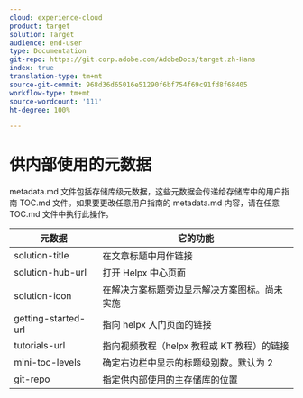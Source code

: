 ```yaml
---
cloud: experience-cloud
product: target
solution: Target
audience: end-user
type: Documentation
git-repo: https://git.corp.adobe.com/AdobeDocs/target.zh-Hans
index: true
translation-type: tm+mt
source-git-commit: 968d36d65016e51290f6bf754f69c91fd8f68405
workflow-type: tm+mt
source-wordcount: '111'
ht-degree: 100%

---
```



# 供内部使用的元数据

metadata.md 文件包括存储库级元数据，这些元数据会传递给存储库中的用户指南 TOC.md 文件。如果要更改任意用户指南的 metadata.md 内容，请在任意 TOC.md 文件中执行此操作。

| 元数据 | 它的功能 |
|--- |--- |
| solution-title | 在文章标题中用作链接 |
| solution-hub-url | 打开 Helpx 中心页面 |
| solution-icon | 在解决方案标题旁边显示解决方案图标。尚未实施 |
| getting-started-url | 指向 helpx 入门页面的链接 |
| tutorials-url | 指向视频教程（helpx 教程或 KT 教程）的链接 |
| mini-toc-levels | 确定右边栏中显示的标题级别数。默认为 2 |
| git-repo | 指定供内部使用的主存储库的位置 |
